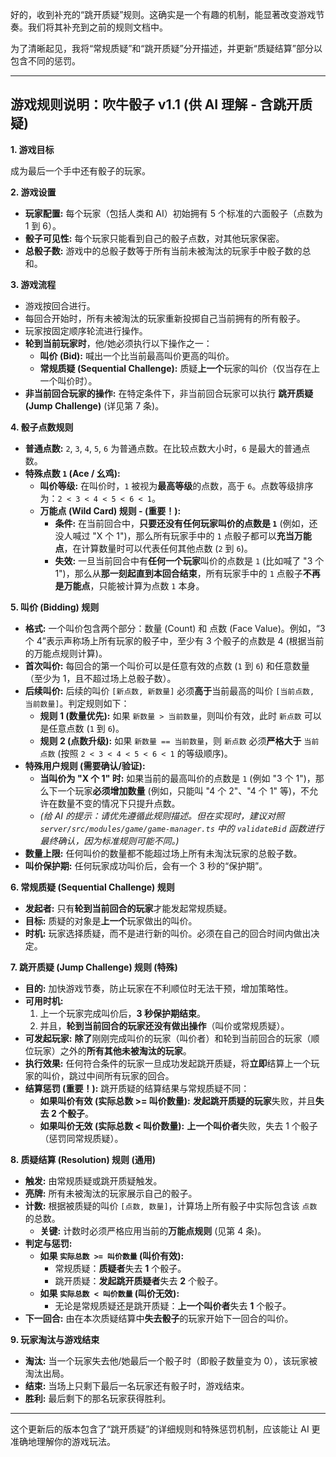 好的，收到补充的“跳开质疑”规则。这确实是一个有趣的机制，能显著改变游戏节奏。我们将其补充到之前的规则文档中。

为了清晰起见，我将“常规质疑”和“跳开质疑”分开描述，并更新“质疑结算”部分以包含不同的惩罚。

---

## 游戏规则说明：吹牛骰子 v1.1 (供 AI 理解 - 含跳开质疑)

**1. 游戏目标**

成为最后一个手中还有骰子的玩家。

**2. 游戏设置**

* **玩家配置:** 每个玩家（包括人类和 AI）初始拥有 5 个标准的六面骰子（点数为 1 到 6）。
* **骰子可见性:** 每个玩家只能看到自己的骰子点数，对其他玩家保密。
* **总骰子数:** 游戏中的总骰子数等于所有当前未被淘汰的玩家手中骰子数的总和。

**3. 游戏流程**

* 游戏按回合进行。
* 每回合开始时，所有未被淘汰的玩家重新投掷自己当前拥有的所有骰子。
* 玩家按固定顺序轮流进行操作。
* **轮到当前玩家时**，他/她必须执行以下操作之一：
    * **叫价 (Bid):** 喊出一个比当前最高叫价更高的叫价。
    * **常规质疑 (Sequential Challenge):** 质疑**上一个**玩家的叫价（仅当存在上一个叫价时）。
* **非当前回合玩家的操作:** 在特定条件下，非当前回合玩家可以执行 **跳开质疑 (Jump Challenge)** (详见第 7 条)。

**4. 骰子点数规则**

* **普通点数:** `2`, `3`, `4`, `5`, `6` 为普通点数。在比较点数大小时，`6` 是最大的普通点数。
* **特殊点数 `1` (Ace / 幺鸡):**
    * **叫价等级:** 在叫价时，`1` 被视为**最高等级**的点数，高于 `6`。点数等级排序为：`2 < 3 < 4 < 5 < 6 < 1`。
    * **万能点 (Wild Card) 规则 - (重要！):**
        * **条件:** 在当前回合中，**只要还没有任何玩家叫价的点数是 `1`** (例如，还没人喊过 "X 个 1")，那么所有玩家手中的 `1` 点骰子都可以**充当万能点**，在计算数量时可以代表任何其他点数 (`2` 到 `6`)。
        * **失效:** 一旦当前回合中有**任何一个玩家**叫价的点数是 `1` (比如喊了 "3 个 1")，那么从**那一刻起直到本回合结束**，所有玩家手中的 `1` 点骰子**不再是万能点**，只能被计算为点数 `1` 本身。

**5. 叫价 (Bidding) 规则**

* **格式:** 一个叫价包含两个部分：数量 (Count) 和 点数 (Face Value)。例如，“3 个 4”表示声称场上所有玩家的骰子中，至少有 3 个骰子的点数是 4 (根据当前的万能点规则计算)。
* **首次叫价:** 每回合的第一个叫价可以是任意有效的点数 (`1` 到 `6`) 和任意数量（至少为 1，且不超过场上总骰子数）。
* **后续叫价:** 后续的叫价 `[新点数, 新数量]` 必须**高于**当前最高的叫价 `[当前点数, 当前数量]`。判定规则如下：
    * **规则 1 (数量优先):** 如果 `新数量 > 当前数量`，则叫价有效，此时 `新点数` 可以是任意点数 (`1` 到 `6`)。
    * **规则 2 (点数升级):** 如果 `新数量 == 当前数量`，则 `新点数` 必须**严格大于** `当前点数` (按照 `2 < 3 < 4 < 5 < 6 < 1` 的等级顺序)。
* **特殊用户规则 (需要确认/验证):**
    * **当叫价为 "X 个 1" 时:** 如果当前的最高叫价的点数是 `1` (例如 "3 个 1")，那么下一个玩家**必须增加数量** (例如，只能叫 "4 个 2"、"4 个 1" 等)，不允许在数量不变的情况下只提升点数。
    * *(给 AI 的提示：请优先遵循此规则描述。但在实现时，建议对照 `server/src/modules/game/game-manager.ts` 中的 `validateBid` 函数进行最终确认，因为标准规则可能不同。)*
* **数量上限:** 任何叫价的数量都不能超过场上所有未淘汰玩家的总骰子数。
* **叫价保护期:** 任何玩家成功叫价后，会有一个 3 秒的“保护期”。

**6. 常规质疑 (Sequential Challenge) 规则**

* **发起者:** 只有**轮到当前回合的玩家**才能发起常规质疑。
* **目标:** 质疑的对象是**上一个**玩家做出的叫价。
* **时机:** 玩家选择质疑，而不是进行新的叫价。必须在自己的回合时间内做出决定。

**7. 跳开质疑 (Jump Challenge) 规则 (特殊)**

* **目的:** 加快游戏节奏，防止玩家在不利顺位时无法干预，增加策略性。
* **可用时机:**
    1.  上一个玩家完成叫价后，**3 秒保护期结束**。
    2.  并且，**轮到当前回合的玩家还没有做出操作**（叫价或常规质疑）。
* **可发起玩家:** **除了**刚刚完成叫价的玩家（叫价者）和轮到当前回合的玩家（顺位玩家）之外的**所有其他未被淘汰的玩家**。
* **执行效果:** 任何符合条件的玩家一旦成功发起跳开质疑，将**立即**结算上一个玩家的叫价，跳过中间所有玩家的回合。
* **结算惩罚 (重要！):** 跳开质疑的结算结果与常规质疑不同：
    * **如果叫价有效 (实际总数 >= 叫价数量):** **发起跳开质疑的玩家**失败，并且**失去 2 个骰子**。
    * **如果叫价无效 (实际总数 < 叫价数量):** **上一个叫价者**失败，失去 1 个骰子（惩罚同常规质疑）。

**8. 质疑结算 (Resolution) 规则 (通用)**

* **触发:** 由常规质疑或跳开质疑触发。
* **亮牌:** 所有未被淘汰的玩家展示自己的骰子。
* **计数:** 根据被质疑的叫价 `[点数, 数量]`，计算场上所有骰子中实际包含该 `点数` 的总数。
    * **关键:** 计数时必须严格应用当前的**万能点规则** (见第 4 条)。
* **判定与惩罚:**
    * **如果 `实际总数 >= 叫价数量` (叫价有效):**
        * 常规质疑：**质疑者**失去 **1** 个骰子。
        * 跳开质疑：**发起跳开质疑者**失去 **2** 个骰子。
    * **如果 `实际总数 < 叫价数量` (叫价无效):**
        * 无论是常规质疑还是跳开质疑：**上一个叫价者**失去 **1** 个骰子。
* **下一回合:** 由在本次质疑结算中**失去骰子**的玩家开始下一回合的叫价。

**9. 玩家淘汰与游戏结束**

* **淘汰:** 当一个玩家失去他/她最后一个骰子时（即骰子数量变为 0），该玩家被淘汰出局。
* **结束:** 当场上只剩下最后一名玩家还有骰子时，游戏结束。
* **胜利:** 最后剩下的那名玩家获得胜利。

---

这个更新后的版本包含了“跳开质疑”的详细规则和特殊惩罚机制，应该能让 AI 更准确地理解你的游戏玩法。